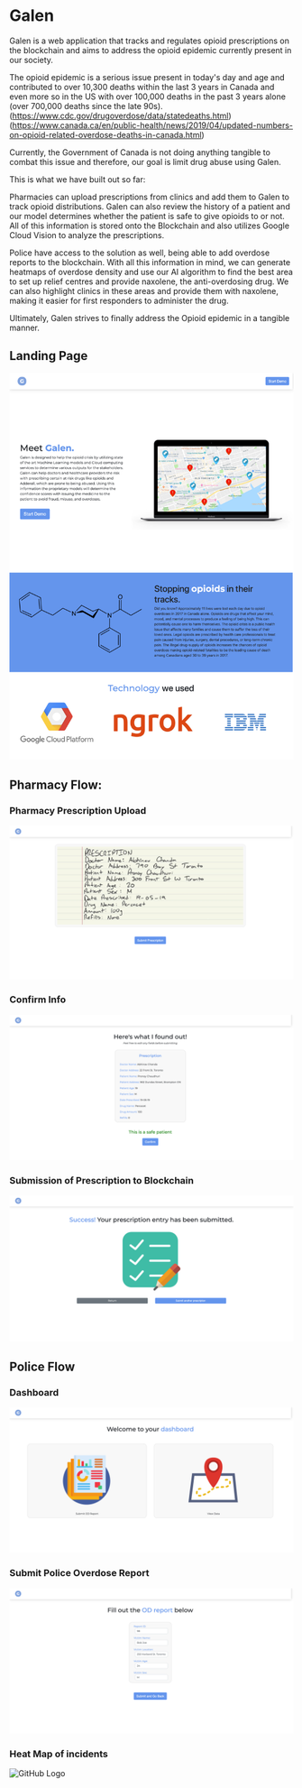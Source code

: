 # Galen

Galen is a web application that tracks and regulates opioid prescriptions on the blockchain and aims to address the opioid epidemic currently present in our society.

The opioid epidemic is a serious issue present in today's day and age and contributed to over 10,300 deaths within the last 3 years in Canada and even more so in the US with over 100,000 deaths in the past 3 years alone (over 700,000 deaths since the late 90s). (https://www.cdc.gov/drugoverdose/data/statedeaths.html) (https://www.canada.ca/en/public-health/news/2019/04/updated-numbers-on-opioid-related-overdose-deaths-in-canada.html)

Currently, the Government of Canada is not doing anything tangible to combat this issue and therefore, our goal is limit drug abuse using Galen.

This is what we have built out so far:

Pharmacies can upload prescriptions from clinics and add them to Galen to track opioid distributions. Galen can also review the history of a patient and our model determines whether the patient is safe to give opioids to or not. All of this information is stored onto the Blockchain and also utilizes Google Cloud Vision to analyze the prescriptions.

Police have access to the solution as well, being able to add overdose reports to the blockchain. With all this information in mind, we can generate heatmaps of overdose density and use our AI algorithm to find the best area to set up relief centres and provide naxolene, the anti-overdosing drug. We can also highlight clinics in these areas and provide them with naxolene, making it easier for first responders to administer the drug.

Ultimately, Galen strives to finally address the Opioid epidemic in a tangible manner.

## Landing Page
![GitHub Logo](/assets/landing.png)

## Pharmacy Flow:

### Pharmacy Prescription Upload
![GitHub Logo](/assets/begin.png)

### Confirm Info
![GitHub Logo](/assets/confirm.png)

### Submission of Prescription to Blockchain
![GitHub Logo](/assets/pres1.png)

## Police Flow

### Dashboard
![GitHub Logo](/assets/dashboard.png)

### Submit Police Overdose Report
![GitHub Logo](/assets/OD1.png)

### Heat Map of incidents
![GitHub Logo](/assets/map.png)


